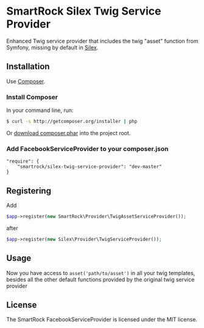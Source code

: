 SmartRock Silex Twig Service Provider
=========================================

Enhanced Twig service provider that includes the twig "asset" function from Symfony, missing by default in [Silex][1].

Installation
------------

Use [Composer][2].

### Install Composer

In your command line, run:

``` bash
$ curl -s http://getcomposer.org/installer | php
```

Or [download composer.phar][3] into the project root.

### Add FacebookServiceProvider to your composer.json

    "require": {
        "smartrock/silex-twig-service-provider": "dev-master"
    }

Registering
-----------

Add

```php
$app->register(new SmartRock\Provider\TwigAssetServiceProvider());
```

after

```php
$app->register(new Silex\Provider\TwigServiceProvider());
```

Usage
--------
Now you have access to `asset('path/to/asset')` in all your twig templates, besides all the other default functions provided by the original twig service provider

License
-------
The SmartRock FacebookServiceProvider is licensed under the MIT license.

[1]: http://silex.sensiolabs.org/
[2]: http://getcomposer.org/
[3]: http://getcomposer.org/composer.phar